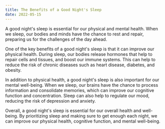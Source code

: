 ```yaml
---
title: The Benefits of a Good Night's Sleep
date: 2022-05-15
---
```


A good night's sleep is essential for our physical and mental health. When we sleep, our bodies and minds have the chance to rest and repair, preparing us for the challenges of the day ahead.

One of the key benefits of a good night's sleep is that it can improve our physical health. During sleep, our bodies release hormones that help to repair cells and tissues, and boost our immune systems. This can help to reduce the risk of chronic diseases such as heart disease, diabetes, and obesity.

In addition to physical health, a good night's sleep is also important for our mental well-being. When we sleep, our brains have the chance to process information and consolidate memories, which can improve our cognitive function and concentration. Sleep can also help to regulate our mood, reducing the risk of depression and anxiety.

Overall, a good night's sleep is essential for our overall health and well-being. By prioritizing sleep and making sure to get enough each night, we can improve our physical health, cognitive function, and mental well-being.
